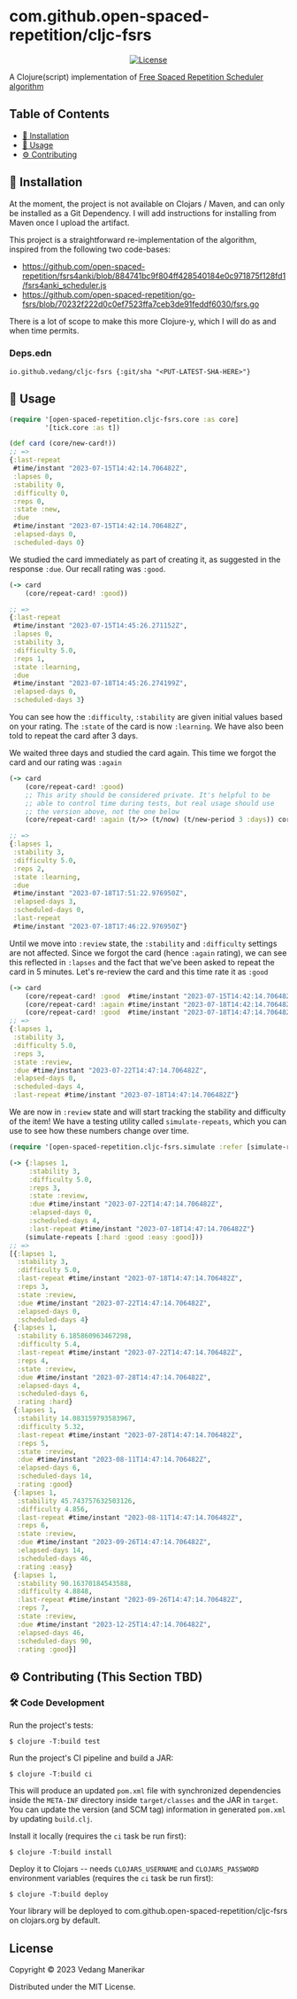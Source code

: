 # com.github.open-spaced-repetition/cljc-fsrs
<p align="center">
  <a href="https://github.com/open-spaced-repetition/cljc-fsrs/blob/main/LICENSE"><img src="https://img.shields.io/badge/license-MIT-informational" alt="License"></a>
</p>

A Clojure(script) implementation of [Free Spaced Repetition Scheduler algorithm](https://github.com/open-spaced-repetition/free-spaced-repetition-scheduler)

## Table of Contents

- [🔧 Installation](#-installation)
- [🚀 Usage](#-usage)
- [⚙️ Contributing](#️-contributing)

## 🔧 Installation

At the moment, the project is not available on Clojars / Maven, and can only be installed as a Git Dependency. I will add instructions for installing from Maven once I upload the artifact.

This project is a straightforward re-implementation of the algorithm, inspired from the following two code-bases:
- https://github.com/open-spaced-repetition/fsrs4anki/blob/884741bc9f804ff428540184e0c971875f128fd1/fsrs4anki_scheduler.js
- https://github.com/open-spaced-repetition/go-fsrs/blob/70232f222d0c0ef7523ffa7ceb3de91feddf6030/fsrs.go

There is a lot of scope to make this more Clojure-y, which I will do as and when time permits.

### Deps.edn
```edn
io.github.vedang/cljc-fsrs {:git/sha "<PUT-LATEST-SHA-HERE>"}
```

## 🚀 Usage

```clojure
(require '[open-spaced-repetition.cljc-fsrs.core :as core]
         '[tick.core :as t])

(def card (core/new-card!))
;; =>
{:last-repeat
 #time/instant "2023-07-15T14:42:14.706482Z",
 :lapses 0,
 :stability 0,
 :difficulty 0,
 :reps 0,
 :state :new,
 :due
 #time/instant "2023-07-15T14:42:14.706482Z",
 :elapsed-days 0,
 :scheduled-days 0}
```

We studied the card immediately as part of creating it, as suggested in the response `:due`. Our recall rating was `:good`.

```clojure
(-> card
    (core/repeat-card! :good))

;; =>
{:last-repeat
 #time/instant "2023-07-15T14:45:26.271152Z",
 :lapses 0,
 :stability 3,
 :difficulty 5.0,
 :reps 1,
 :state :learning,
 :due
 #time/instant "2023-07-18T14:45:26.274199Z",
 :elapsed-days 0,
 :scheduled-days 3}
```

You can see how the `:difficulty`, `:stability` are given initial values based on your rating. The `:state` of the card is now `:learning`. We have also been told to repeat the card after 3 days.

We waited three days and studied the card again. This time we forgot the card and our rating was `:again`
```clojure
(-> card
    (core/repeat-card! :good)
    ;; This arity should be considered private. It's helpful to be
    ;; able to control time during tests, but real usage should use
    ;; the version above, not the one below
    (core/repeat-card! :again (t/>> (t/now) (t/new-period 3 :days)) core/default-params))

;; =>
{:lapses 1,
 :stability 3,
 :difficulty 5.0,
 :reps 2,
 :state :learning,
 :due
 #time/instant "2023-07-18T17:51:22.976950Z",
 :elapsed-days 3,
 :scheduled-days 0,
 :last-repeat
 #time/instant "2023-07-18T17:46:22.976950Z"}
```

Until we move into `:review` state, the `:stability` and `:difficulty` settings are not affected. Since we forgot the card (hence `:again` rating), we can see this reflected in `:lapses` and the fact that we've been asked to repeat the card in 5 minutes. Let's re-review the card and this time rate it as `:good`

```clojure
(-> card
    (core/repeat-card! :good  #time/instant "2023-07-15T14:42:14.706482Z" core/default-params)
    (core/repeat-card! :again #time/instant "2023-07-18T14:42:14.706482Z" core/default-params)
    (core/repeat-card! :good  #time/instant "2023-07-18T14:47:14.706482Z" core/default-params))
;; =>
{:lapses 1,
 :stability 3,
 :difficulty 5.0,
 :reps 3,
 :state :review,
 :due #time/instant "2023-07-22T14:47:14.706482Z",
 :elapsed-days 0,
 :scheduled-days 4,
 :last-repeat #time/instant "2023-07-18T14:47:14.706482Z"}
```

We are now in `:review` state and will start tracking the stability and difficulty of the item! We have a testing utility called `simulate-repeats`, which you can use to see how these numbers change over time.
```clojure
(require '[open-spaced-repetition.cljc-fsrs.simulate :refer [simulate-repeats]])

(-> {:lapses 1,
     :stability 3,
     :difficulty 5.0,
     :reps 3,
     :state :review,
     :due #time/instant "2023-07-22T14:47:14.706482Z",
     :elapsed-days 0,
     :scheduled-days 4,
     :last-repeat #time/instant "2023-07-18T14:47:14.706482Z"}
    (simulate-repeats [:hard :good :easy :good]))
;; =>
[{:lapses 1,
  :stability 3,
  :difficulty 5.0,
  :last-repeat #time/instant "2023-07-18T14:47:14.706482Z",
  :reps 3,
  :state :review,
  :due #time/instant "2023-07-22T14:47:14.706482Z",
  :elapsed-days 0,
  :scheduled-days 4}
 {:lapses 1,
  :stability 6.185860963467298,
  :difficulty 5.4,
  :last-repeat #time/instant "2023-07-22T14:47:14.706482Z",
  :reps 4,
  :state :review,
  :due #time/instant "2023-07-28T14:47:14.706482Z",
  :elapsed-days 4,
  :scheduled-days 6,
  :rating :hard}
 {:lapses 1,
  :stability 14.083159793583967,
  :difficulty 5.32,
  :last-repeat #time/instant "2023-07-28T14:47:14.706482Z",
  :reps 5,
  :state :review,
  :due #time/instant "2023-08-11T14:47:14.706482Z",
  :elapsed-days 6,
  :scheduled-days 14,
  :rating :good}
 {:lapses 1,
  :stability 45.743757632503126,
  :difficulty 4.856,
  :last-repeat #time/instant "2023-08-11T14:47:14.706482Z",
  :reps 6,
  :state :review,
  :due #time/instant "2023-09-26T14:47:14.706482Z",
  :elapsed-days 14,
  :scheduled-days 46,
  :rating :easy}
 {:lapses 1,
  :stability 90.16370184543588,
  :difficulty 4.8848,
  :last-repeat #time/instant "2023-09-26T14:47:14.706482Z",
  :reps 7,
  :state :review,
  :due #time/instant "2023-12-25T14:47:14.706482Z",
  :elapsed-days 46,
  :scheduled-days 90,
  :rating :good}]
```

## ⚙️ Contributing (This Section TBD)
### 🛠 Code Development

Run the project's tests:

    $ clojure -T:build test

Run the project's CI pipeline and build a JAR:

    $ clojure -T:build ci

This will produce an updated `pom.xml` file with synchronized dependencies inside the `META-INF`
directory inside `target/classes` and the JAR in `target`. You can update the version (and SCM tag)
information in generated `pom.xml` by updating `build.clj`.

Install it locally (requires the `ci` task be run first):

    $ clojure -T:build install

Deploy it to Clojars -- needs `CLOJARS_USERNAME` and `CLOJARS_PASSWORD` environment
variables (requires the `ci` task be run first):

    $ clojure -T:build deploy

Your library will be deployed to com.github.open-spaced-repetition/cljc-fsrs on clojars.org by default.

## License

Copyright © 2023 Vedang Manerikar

Distributed under the MIT License.
